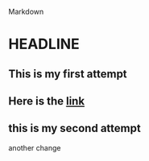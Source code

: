 Markdown
# HEADLINE 
## This is my first attempt
## Here is the [link](www.neuefische.de)
## this is my second attempt

another change 